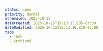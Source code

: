```yaml
---
status: open
priority: normal
scheduled: 2025-10-15
dateCreated: 2025-10-15T15:13:13.605-03:00
dateModified: 2025-10-15T15:13:16.819-03:00
tags:
  - task
  - archived
---
```


